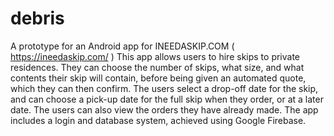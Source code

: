 # debris
A prototype for an Android app for INEEDASKIP.COM ( https://ineedaskip.com/ )
This app allows users to hire skips to private residences. They can choose the number of skips, what size, and what contents their skip will contain, before being given an automated quote, which they can then confirm.
The users select a drop-off date for the skip, and can choose a pick-up date for the full skip when they order, or at a later date.
The users can also view the orders they have already made.
The app includes a login and database system, achieved using Google Firebase.
